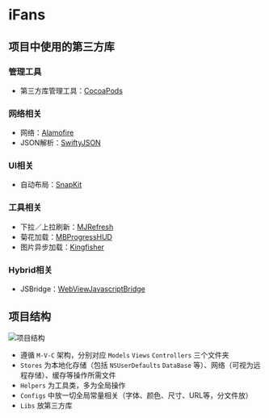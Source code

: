# iFans

## 项目中使用的第三方库
### 管理工具
* 第三方库管理工具：[CocoaPods](http://www.tuicool.com/articles/7VvuAr3)

### 网络相关

* 网络：[Alamofire](https://github.com/Alamofire/Alamofire)
* JSON解析：[SwiftyJSON](https://github.com/SwiftyJSON/SwiftyJSON)

### UI相关

* 自动布局：[SnapKit](https://github.com/SnapKit/SnapKit)

### 工具相关
* 下拉／上拉刷新：[MJRefresh](https://github.com/CoderMJLee/MJRefresh)
* 菊花加载：[MBProgressHUD](https://github.com/jdg/MBProgressHUD)
* 图片异步加载：[Kingfisher](https://github.com/onevcat/Kingfisher)


### Hybrid相关

* JSBridge：[WebViewJavascriptBridge](https://github.com/marcuswestin/WebViewJavascriptBridge)

## 项目结构
![项目结构](/Users/pandong/GitHub/iFans/项目目录.png)


* 遵循 `M-V-C` 架构，分别对应 `Models` `Views` `Controllers` 三个文件夹
* `Stores` 为本地化存储（包括 `NSUserDefaults` `DataBase` 等）、网络（可视为远程存储）、缓存等操作所需文件
* `Helpers` 为工具类，多为全局操作
* `Configs` 中放一切全局常量相关（字体、颜色、尺寸、URL等，分文件放）
* `Libs` 放第三方库